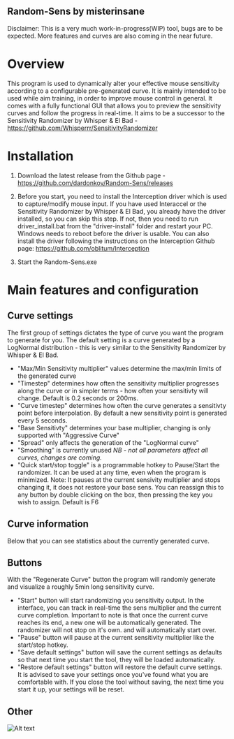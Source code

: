 ## Random-Sens by misterinsane
Disclaimer: This is a very much work-in-progress(WIP) tool, bugs are to be expected. More features and curves are also coming in the near future.
# Overview

This program is used to dynamically alter your effective mouse sensitivity according to a configurable pre-generated curve. It is mainly intended to be used while aim training,
in order to improve mouse control in general. It comes with a fully functional GUI that allows you to preview the sensitivity curves and follow the progress in real-time.
It aims to be a successor to the Sensitivity Randomizer by Whisper & El Bad - https://github.com/Whisperrr/SensitivityRandomizer

# Installation

1. Download the latest release from the Github page - https://github.com/dardonkov/Random-Sens/releases

2. Before you start, you need to install the Interception driver which is used to capture/modify mouse input. If you have used Interaccel or the Sensitivity 
Randomizer by Whisper & El Bad, you already have the driver installed, so you can skip this step. If not, then you need to run driver_install.bat from the "driver-install" folder and restart your PC. Windows needs to reboot before the driver is usable. You can also install the driver following the instructions on the Interception Github page: https://github.com/oblitum/Interception

3. Start the Random-Sens.exe

# Main features and configuration
## Curve settings
The first group of settings dictates the type of curve you want the program to generate for you. The default setting is a curve generated by a 
LogNormal distribution - this is very similar to the Sensitivity Randomizer by Whisper & El Bad. 
 - "Max/Min Sensitivity multiplier" values determine the max/min limits of the generated curve
 - "Timestep" determines how often the sensitivity multiplier progresses along the curve or in simpler terms - how often your sensitivty will change. Default is 0.2 seconds or 200ms.
 - "Curve timestep" determines how often the curve generates a sensitivty point before interpolation. By default a new sensitivity point is generated every 5 seconds.
 - "Base Sensitivty" determines your base multiplier, changing is only supported with "Aggressive Curve"
 - "Spread" only affects the generation of the "LogNormal curve"
 - "Smoothing" is currently unused
*NB - not all parameters affect all curves, changes are coming.*
 - "Quick start/stop toggle" is a programmable hotkey to Pause/Start the randomizer. It can be used at any time, even when the program is minimized. Note: It pauses at the current sensivity multiplier and stops changing it, it does not restore your base sens. You can reassign this to any button by double clicking on the box, then pressing the key you wish to assign. Default is F6
## Curve information
Below that you can see statistics about the currently generated curve.
## Buttons
With the "Regenerate Curve" button the program will randomly generate and visualize a roughly 5min long sensitivity curve. 
- "Start" button will start randomizing you sensitivity output. In the interface, you can track in real-time the sens multiplier and the current curve completion. Important to note is that once the current curve reaches its end, a new one will be automatically generated. The randomizer will not stop on it's own.
and will automatically start over. 
- "Pause" button will pause at the current sensitivity multiplier like the start/stop hotkey.
- "Save default settings" button will save the current settings as defaults so that next time you start the tool, 
they will be loaded automatically.
- "Restore default settings" button will restore the default curve settings. It is advised to save your settings
once you've found what you are comfortable with. If you close the tool without saving, the next time you start it up, your settings will be reset.
## Other 
![Alt text](https://i.ibb.co/R9XDfzq/Random-sens-0-2.png "Random-sens")
